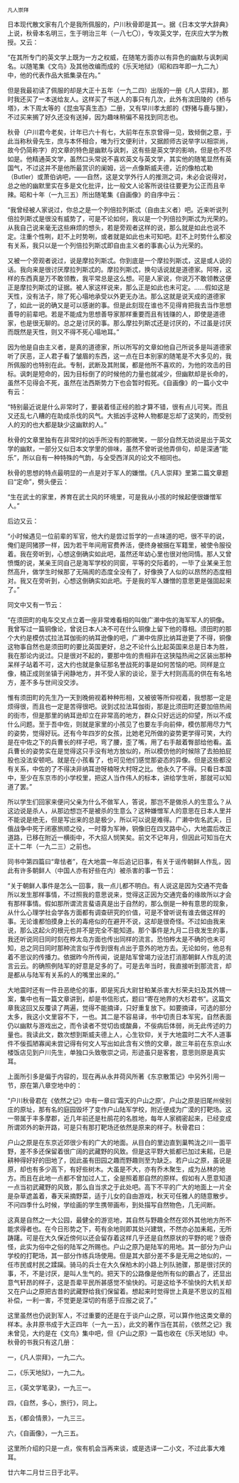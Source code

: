     凡人崇拜 

   日本现代散文家有几个是我所佩服的，户川秋骨即是其一。据《日本文学大辞典》上说，秋骨本名明三，生于明治三年（一八七〇），专攻英文学，在庆应大学为教授。又云：

   “在其所专门的英文学上既为一方之权威，在随笔方面亦以有异色的幽默与讽刺闻名。以随笔集《文鸟》及其他改编而成的《乐天地狱》（昭和四年即一九二九）中，他的代表作品大抵集录在内。”

   但是我最初读了佩服的却是大正十五年（一九二四）出版的一册《凡人崇拜》，那时我还买了一本送给友人。这样买了书送人的事只有几次，此外有滨田陵的《桥与塔》，木下周太等的《昆虫写真生态》二册，又有早川孝太郎的《野猪与鹿与狸》，不过买来搁了好久还没有送掉，因为趣味稍偏不易找到同志也。

   秋骨（户川君今老矣，计年已六十有七，大前年在东京曾得一见，致倾倒之意，于此当称秋骨先生，庶与本怀相合，唯为行文便利计，又据颜师古说举字以相崇尚，故今仍简称字）的文章的特色是幽默与讽刺，这有些是英文学的影响，但是也不尽如是。他精通英文学，虽然口头常说不喜欢英文与英文学，其实他的随笔显然有英国气，不过这并不是他所最赏识的阑姆，远一点像斯威夫德，近的像柏忒勒（Butler）或萧伯讷吧，——自然，这是文学外行人的推测之词，未必会说得对，总之他的幽默里实在多是文化批评，比一般文人论客所说往往要更为公正而且辛辣。昭和十年（一九三五）所出随笔集《自画像》的自序中云：

   “我曾经被人家说过，你总之是一个列倍拉列斯忒（自由主义者）吧。近来听说列倍拉列斯忒是很没有威势了，可是不论如何，我以是一个列倍拉列斯忒为光荣的。从我自己说来毫无这些麻烦的想头，若是旁观者这样的说，那么就是如此也说不定。注重个性咧，赶不上时势咧，或者就是如此也未可知吧。赶不上时势什么都没有关系，我只以是一个列倍拉列斯忒即自由主义者的事衷心认为光荣的。

   又被一个旁观者说过，说是摩拉列斯忒。你到底是一个摩拉列斯忒，这是或人说的话。我向来是很讨厌摩拉列斯忒的。摩拉列斯忒，换句话说就是道德家。阿呀，这样的东西真是万不敢领教，我平常总是这么想。可是人家说，你说万不敢领教这便正是摩拉列斯忒的证据。被人家这样说来，那么正是如此也未可定。……假如这是天性，没有法子，除了死心塌地承受以外更无办法。那么这就是说天成的道德家了，如此一说的确又是可以感谢的事。但是此刻现在谁也不见得肯把我去当作思想善导的前辈吧。若是不能成为思想善导家那样重要而且有钱赚的人，即使是道德家，也是很无聊的。总之是讨厌的事。那么摩拉列斯忒还是讨厌的，不过虽是讨厌而既然是天性，则又不得不死心塌地耳。”

   因为他是自由主义者，是真的道德家，所以所写的文章如他自己所说多是叫道德家听了厌恶，正人君子看了皱眉的东西，这一点在日本别家的随笔是不大多见的，我所佩服的也特别在此。专制，武断及其附属，都是他所不喜欢的，为他的攻击的目标。讽刺是短命的，因为目标倒了的时候他的力量也就减少，但幽默却是长命的，虽然不见得会不死，虽然在法西斯势力下也会暂时假死。《自画像》的一篇小文中有云：

   “特别最近说是什么非常时了，要装着怪正经的脸才算不错，很有点儿可笑。而且又还乱七八糟的在助成杀伐的风气。大抵凶手这种人物都是忘却了这笑的，而受别人的刃的也大都是缺少这幽默的人。”

   秋骨的文章里独有在非常时的凶手所没有的那微笑，一部分自然无妨说是出于英文学的幽默，一部分又似日本文学里的俳味，虽然不曾听说他弄俳句，却是深通“能乐”，所以自有一种特殊的气韵，与全受西洋风的论文不相同也。

   秋骨的思想的特点最明显的一点是对于军人的嫌憎。《凡人崇拜》里第二篇文章题曰“定命”，劈头便云：

   “生在武士的家里，养育在武士风的环境里，可是我从小孩的时候起便很嫌憎军人。”

   后边又云：

   “小时候遇见一位前辈的军官，他大约是尝过哲学的一点味道的吧，很不平的说，俺们是同猪猡一样，因为若干年间用官费养活，便终身被捆在军籍里，被使令服役着。我在旁听到，心想这倒确实如此吧，虽然还年幼心里也很对他同情。那人又曾愤慨的说，某亲王同自己是海军学校的同窗，平等的交际着的，一毕了业某亲王忽然高升，做学生时候那了无隔阂的态度全没有了，好像换了人似的以昂然的态度相对。我又在旁听到，心想这倒确实如此吧。于是我的军人嫌憎的意思更是强固起来了。”

   同文中又有一节云：

   “在须田町的电车交叉点立着一座非常难看相的叫做广濑中佐的海军军人的铜像。我曾写过一篇铜像论，曾说日本人决不可在什么铜像上留下他的尊相。须田町的那个大约是模仿忒拉法耳伽街的纳耳逊像的吧，广濑中佐原比纳耳逊更了不得，铜像这物事自然也是须田町的要比英国更好，总之不论什么比起英国来总是日本为胜，我在那论内说过。只是很对不起的，要那中佐的贵相非在这狭隘热闹之区装出那种呆样子站着不可，这大约也就是象征那名誉战死的事是如何苦恼的吧。同样是立像，楠正成则坐镇于闲静地方，并不受人家的谈论，至于大村则高高的供在有名地方，差不多与世间没交涉。

   惟有须田町的先生乃一天到晚俯视着种种形相，又被彼等所仰视着，我想那一定是烦得很，而且也一定是苦得很吧。说到忒拉法耳伽街，那是比须田町还要加倍热闹的街市，但是那里的纳耳逊却立在非常高的地方，群众只好远远的仰望，所以不成什么问题。至于吾中佐，则就是家里的小孩见了也要左手向前伸，模仿那用尽力气的姿势，觉得好玩。还有今年四岁的女孩，比她老兄所做的姿势更学得可笑，大约是在中佐之下的兵曹长的样子吧，弯了腰，歪了嘴，用了右手敲着臀部给他看。盖兵曹长的姿势实在是觉得这只手没有地方放似的，所以模仿他的时候除了去拍拍屁股也没法安顿吧。就是在小孩看了，也可见他们感觉那姿态的异像。但是这些都没有关系，中佐的了不得决非纳耳逊呀楠呀大村呀之比。他永久了不得。只看日本国中，至少在东京市的小学校里，把这人当作伟人的标本，讲给学生听，那就可以知道了罢。”

   所以学生们回家来便问父亲为什么不做军人，答说，那岂不是做杀人的生意么？从这边说是杀人，从那边想岂不是被杀的生意么？这种嫌憎军人的意思在日本人里并不能说是绝无，但是写出来的总是极少，所以可以说是难得。广濑中佐名武夫，日俄战争中死于闭塞旅顺之役，一时尊为军神，铜像旧在四叉路中心，大地震后改正道路，已移在附近一横街中，不大招人悯笑矣。前文不记年月，但因此可知当在大正十二年（一九二三）之前也。

   同书中第四篇曰“卑怯者”，在大地震一年后追记旧事，有关于谣传朝鲜人作乱，因此有许多朝鲜人（中国人亦有好些在内）被杀害的事一节云：

   “关于朝鲜人事件是怎么一回事，我一点儿都不明白。有人说这是因为交通不完备所以发生那样事情，不过照我的意思说来，觉得这正因为交通完备的缘故所以才会有那样事情。假如那所谓流言蜚语真是出于自然的，那么倒是一种有意思的现象，从什么心理学社会学各方面都有调查研究的价值，可是不曾听说有谁去做这样的事。无论谁都怕摸身上长的毒疮似的在避开不说，这却是很奇怪。不过如由我来说，那么这起火的根元也并不是完全不能知道。那个事件是九月二日夜发生的事，我还听说同日同时刻在桦太岛方面也传出同样的流言。恐怕桦太是不确的也未可知，总之同日同时那种流言似乎传到很有点出于意外的地方去。无论如何，他总有着不思议的传播力。依据昨今所传闻，说是陆军曾竭力设法打消那朝鲜人作乱的流言云云。的确照例陆军的好意是足多的了。可是去年当时，我直接听到那流言，却是都从与陆军有关系的人的嘴里出来的。”

   大地震时还有一件丑恶绝伦的事，即是宪兵大尉甘粕某杀害大杉荣夫妇及其外甥一案，集中也有一篇文章讲到，却是书信形式，题曰“寄在地界的大杉君书”。这篇文章我这回又反覆读了两遍，觉得不能摘译，只好重复放下。如要摘译，可选的部分太多，我这小文里容不下，一也。其二是不容易译，书中切责日本军宪，自然表面仍以幽默与游戏出之，而令读者不觉切齿或酸鼻，不佞病后体弱，尚无此传述的力量也。我读此文，数次想到斯威夫德上人，心生钦仰，关于大地震时二大不人道事件不佞孤陋寡闻未尝记得有何文人写出如此含有义愤的文章，故三年前在东京山水楼饭店见到户川先生，单独口头致敬崇之词，形迹虽只是客套，意思则原是真实耳。

   上面所引多是偏于内容的，现在再从永井荷风所著《东京散策记》中另外引用一节，原在第八章空地中的：

   “户川秋骨君在《依然之记》中有一章曰‘霜天的户山之原’。户山之原是旧尾州侯别庄的原址，那有名的庭园毁坏了变作户山陆军学校，附近便成为广漠的打靶场。这一带属于丰多摩郡，近几年前还是杜鹃花的名胜地，每年人家稠密起来，已经变成所谓郊外的新开路，可是只有那打靶场还依然是原来的样子。秋骨君曰：

   户山之原是在东京近郊很少有的广大的地面。从目白的里边直到巢鸭泷之川一面平野，差不多还保留着很广阔的武藏野的风致。但是这平野大抵都已加过耒耜，已是耕种得好好的田地了，因此虽有田园之趣而野趣则至为缺乏。若户山之原，虽说是原，却也有多少高下，有好些树木。大虽是不大，亦有乔木聚生，成为丛林的地方。而且在此地一点都不曾加过人工，全是照着那自然的原样。假如有人愿意知道一点当初武藏野的风致，那么自当求之于此处吧。高下不平的广大的地面上一片全是杂草遮盖着，春天采摘野菜，适于儿女的自由游戏，秋天可任雅人的随意散步。不问四季什么时候，学绘画的学生携带画布，到处描写自然物色，几无间断。

   这真是自然之一大公园，最健全的游览地，其自然与野趣全然在郊外其他地方所不能求得者也。在今日形势之下，苟有余地则即其处兴建筑，不然亦必加耒耜，无所踌躇。可是在大久保近傍何以还会留存着这样几乎还是自然原状的平野的呢？很奇怪，此实为俗中之俗的陆军之所赐也。户山之原乃是陆军的用地。其一部分为户山学校的打靶场，其一部分作练兵场使用。但是其大部分差不多是无用之地似的，一任市民或村民之蹂躏。骑马的兵士在大久保柏木的小路上列队驰骤，那是很讨厌的事，不，不是讨厌，是叫人生气的。把天下的公路像是他所有似的霸占了，还显出意气轩昂的样子，这是吾辈平民所甚感觉不愉快的。可是这给予不愉快的大机关却又在户山之原把古昔的武藏野给我们保留着。想起来时觉得世上真是不思议的互相补偿，一利一害，不觉更是深切的有感于应报之说了。”

   这里虽然也仍说到军人，不过重要的还是在于谈户山之原，可以算作他这类文章的样本。永井原书成于大正四年（一九一五），此文的著作当在其前，《依然之记》我未曾见，大约是在《文鸟》集中吧，但《户山之原》一篇也收在《乐天地狱》中。秋骨的书我只有这几册：

   一，《凡人崇拜》，一九二六。

   二，《乐天地狱》，一九二九。

   三，《英文学笔录》，一九三一。

   四，《自然，多心，旅行》，同上。

   五，《都会情景》，一九三三。

   六，《自画像》，一九三五。

   这里所介绍的只是一点，俟有机会当再来谈，或是选译一二小文，不过此事大难耳。

   廿六年二月廿三日于北平。

